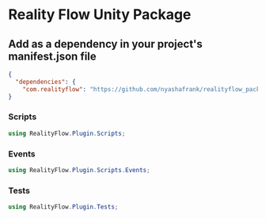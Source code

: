# Reality Flow Unity Package


## Add as a dependency in your project's manifest.json file

```json
{
  "dependencies": {
    "com.realityflow": "https://github.com/nyashafrank/realityflow_package.git"
}
```

### Scripts

```csharp
using RealityFlow.Plugin.Scripts;
```

### Events

```csharp
using RealityFlow.Plugin.Scripts.Events;
```


### Tests

```csharp
using RealityFlow.Plugin.Tests;
```
